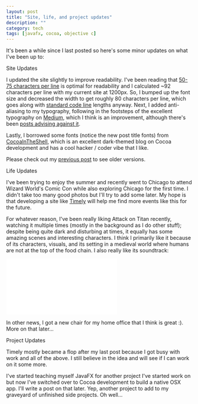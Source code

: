 ```yaml
---
layout: post
title: "Site, life, and project updates"
description: ""
category: tech
tags: [javafx, cocoa, objective c]
---
```



It's been a while since I last posted so here's some minor updates on what I've been up to:

<p class="spotlight">Site Updates</p>

I updated the site slightly to improve readability. I've been reading that [50-75 characters per line](http://baymard.com/blog/line-length-readability)
 is optimal for readability and I calculated ~92 characters per line with my current site at 1200px. So, I bumped up the
 font size and decreased the width to get roughly 80 characters per line, which goes along with
 [standard code line](http://programmers.stackexchange.com/questions/148677/why-is-80-characters-the-standard-limit-for-code-width) lengths anyway.
Next, I added anti-aliasing to my typography, following in the footsteps of the excellent typography on
[Medium](https://medium.com/@fat/mediums-css-is-actually-pretty-fucking-good-b8e2a6c78b06), which I think is an improvement,
although there's been [posts advising against it](http://usabilitypost.com/2012/11/05/stop-fixing-font-smoothing/).

Lastly, I borrowed some fonts (notice the new post title fonts) from [CocoaInTheShell](http://cocoaintheshell.com/),
which is an excellent dark-themed blog on Cocoa development and has a cool hacker / coder  vibe that I like.

Please check out my [previous post](/tech/2014/07/20/design-104/) to see older versions.

<p class="spotlight">Life Updates</p>

I've been trying to enjoy the summer and recently went to Chicago to attend Wizard World's Comic Con while also
exploring Chicago for the first time. I didn't take too many good photos but I'll try to add some later. My hope is
that developing a site like [Timely](http://www.timely.es) will help me find more events like this for the future.

For whatever reason, I've been really liking Attack on Titan recently, watching it multiple times (mostly in the
background as I do other stuff); despite being quite dark and disturbing at times, it equally has some amazing scenes
and interesting characters. I think I primarily like it because of its characters, visuals, and its setting in a medieval world
 where humans are not at the top of the food chain. I also really like its soundtrack:

<iframe class="youtubePlayer" src="//www.youtube.com/embed/XMXgHfHxKVM?list=PLYX-9Ms9JaMUYOSmIhjfveXrZjZioJUCs" frameborder="0" allowfullscreen></iframe>


In other news, I got a new chair for my home office that I think is great :). More on that later...

<p class="spotlight">Project Updates</p>

Timely mostly became a flop after my last post because I got busy with work and all of the above. I still believe in
the idea and will see if I can work on it some more.

I've started teaching myself JavaFX for another project I've started work on but now I've switched over to Cocoa development
to build a native OSX app. I'll write a post on that later. Yep, another project to add to my graveyard of unfinished
side projects. Oh well...
